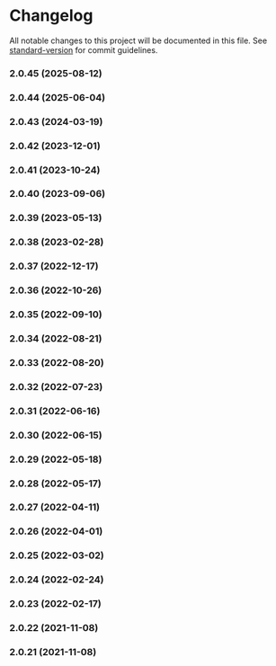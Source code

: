 # Changelog

All notable changes to this project will be documented in this file. See [standard-version](https://github.com/conventional-changelog/standard-version) for commit guidelines.

### 2.0.45 (2025-08-12)

### 2.0.44 (2025-06-04)

### 2.0.43 (2024-03-19)

### 2.0.42 (2023-12-01)

### 2.0.41 (2023-10-24)

### 2.0.40 (2023-09-06)

### 2.0.39 (2023-05-13)

### 2.0.38 (2023-02-28)

### 2.0.37 (2022-12-17)

### 2.0.36 (2022-10-26)

### 2.0.35 (2022-09-10)

### 2.0.34 (2022-08-21)

### 2.0.33 (2022-08-20)

### 2.0.32 (2022-07-23)

### 2.0.31 (2022-06-16)

### 2.0.30 (2022-06-15)

### 2.0.29 (2022-05-18)

### 2.0.28 (2022-05-17)

### 2.0.27 (2022-04-11)

### 2.0.26 (2022-04-01)

### 2.0.25 (2022-03-02)

### 2.0.24 (2022-02-24)

### 2.0.23 (2022-02-17)

### 2.0.22 (2021-11-08)

### 2.0.21 (2021-11-08)
